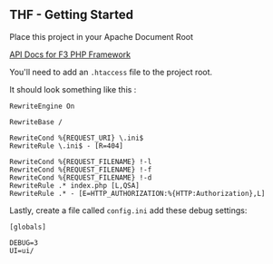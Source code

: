 ## THF - Getting Started

Place this project in your Apache Document Root

<a href="http://fatfreeframework.com/api-reference">API Docs for F3 PHP Framework</a>

You'll need to add an `.htaccess` file to the project root.

It should look something like this :

```
RewriteEngine On

RewriteBase /

RewriteCond %{REQUEST_URI} \.ini$
RewriteRule \.ini$ - [R=404]

RewriteCond %{REQUEST_FILENAME} !-l
RewriteCond %{REQUEST_FILENAME} !-f
RewriteCond %{REQUEST_FILENAME} !-d
RewriteRule .* index.php [L,QSA]
RewriteRule .* - [E=HTTP_AUTHORIZATION:%{HTTP:Authorization},L]
```

Lastly, create a file called `config.ini` add these debug settings:

```
[globals]

DEBUG=3
UI=ui/
```